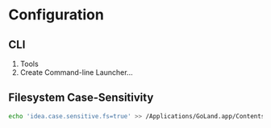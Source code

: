# Configuration

## CLI

1. Tools
2. Create Command-line Launcher...

## Filesystem Case-Sensitivity

```sh
echo 'idea.case.sensitive.fs=true' >> /Applications/GoLand.app/Contents/bin/idea.properties
```
